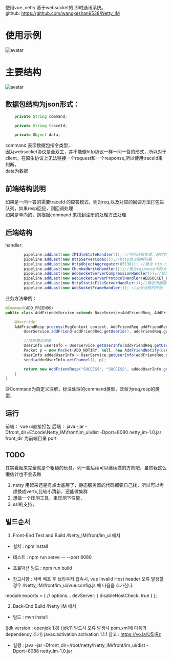 使用vue ,netty 基于websocket的 即时通讯系统。  
github: https://github.com/wangkeshan9538/Netty_IM  

# 使用示例

![avatar](./doc/ttt.gif)

# 主要结构

![avatar](./doc/yyy.png)


##  数据包结构为json形式：
```java
    private String command;

    private String traceId;

    private Object data;
```
command 表示数据包指令类型，  
因为websocket协议是全双工，并不能像http协议一样一问一答的形式，所以对于client，在原生协议上无法链接一个request和一个response,所以使用traceId来判断，  
data为数据  

## 前端结构说明
如果是一问一答的需要traceId 的应答模式，则对req,以及对应的回调方法打包进队列，如果resp回应，则回调处理  
如果是单向的，则根据command 来找到注册的处理方法处理

## 后端结构
handler:

``` java
        pipeline.addLast(new IMIdleStateHandler()); //空闲连接处理，超时则关闭
        pipeline.addLast(new HttpServerCodec());//http协议编解码器
        pipeline.addLast(new HttpObjectAggregator(65536)); //聚合 htp requet中的chunk内容，
        pipeline.addLast(new ChunkedWriteHandler());//聚合response中的大量数据内容
        pipeline.addLast(new WebSocketServerCompressionHandler());//处理websocket的扩展以及判断协议升级
        pipeline.addLast(new WebSocketServerProtocolHandler(WEBSOCKET_PATH, null, true));//会自动添加websocket握手handler,握手完成会添加websocket的编解码器
        pipeline.addLast(new HttpStaticFileServerHandler());//静态页面服务，
        pipeline.addLast(new WebSocketFrameHandler()); //业务流程的开始 
```

业务方法举例：

``` java
@Command(ADD_FRIENDS)
public class AddFriendsService extends BaseService<AddFriendReq, AddFriendResp> {

    @Override
    AddFriendResp process(MsgContext context, AddFriendReq addFriendReq) {
        UserService.addFriend(addFriendReq.getUserId(), addFriendReq.getAddId());

        //响应被添加者
        UserInfo userInfo = UserService.getUserInfo(addFriendReq.getUserId());
        Packet p = new Packet(ADD_NOTIRY, null, new AddFriendNotify(userInfo.getUserId(), userInfo.getUserName()));
        UserInfo addedUserInfo = UserService.getUserInfo(addFriendReq.getAddId());
        send(addedUserInfo.getChannel(), p);

        return new AddFriendResp("SUCCESS", "SUCCESS", addedUserInfo.getUserId(), addedUserInfo.getUserName());
    }
}

```
@Command为自定义注解，标注处理的command类型，泛型为req,resp的类型，

## 运行
前端： vue ui直接打包
后端：  java -jar -Dfront_dir=E:\code\Netty_IM\front\im_ui\dist -Dport=8080 netty_im-1.0.jar
front_dir 为前端目录
port

## TODO
其实看起来完全就是个粗糙的玩具，列一些后续可以继续做的方向吧，虽然我这么懒估计也不会去做
1. netty 用起来还是有点太底层了，静态服务器的代码都要自己找，所以可以考虑换成vertx,比较小清新，还能做集群
2. 想做一个压测工具，来压测下性能，
3. ssl的支持，


## 빌드순서
1. Front-End Test and Build
/Netty_IM/front/im_ui 에서
- 설치 : npm install
- 테스트 : npm run serve -- --port 8080
- 프로덕션 빌드 : npm run build

- 참고사항 : 서버 배포 후 브라우저 접속시, vue Invalid Host header 오류 발생할 경우
/Netty_IM/front/im_ui/vue.config.js 에 다음을 추가한다.

module.exports = {
  // options...
  devServer: {
    disableHostCheck: true
  }
};

2. Back-End Build
/Netty_IM 에서
- 빌드 : mvn install 

(jdk version : openjdk 1.8)
(jdk11 빌드시 오류 발생시 pom.xml에 다음의 dependency 추가)
<dependency>
    <groupId>javax.activation</groupId>
    <artifactId>activation</artifactId>
    <version>1.1.1</version>
</dependency>
참고 : https://vo.la/U5jiRz

- 실행 : 
java -jar -Dfront_dir=/root/netty/Netty_IM/front/im_ui/dist -Dport=8088 netty_im-1.0.jar
